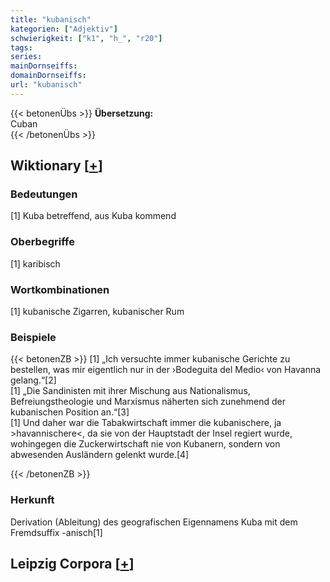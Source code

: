 ```yaml
---
title: "kubanisch"
kategorien: ["Adjektiv"]
schwierigkeit: ["k1", "h_", "r20"]
tags:
series:
mainDornseiffs:
domainDornseiffs:
url: "kubanisch"
---
```


{{< betonenÜbs >}}
**Übersetzung:**  
Cuban  
{{< /betonenÜbs >}}

## Wiktionary [[+](https://de.wiktionary.org/wiki/kubanisch)]

### Bedeutungen
[1] Kuba betreffend, aus Kuba kommend  

### Oberbegriffe
[1] karibisch  

### Wortkombinationen
[1] kubanische Zigarren, kubanischer Rum  

### Beispiele
{{< betonenZB >}}
[1] „Ich versuchte immer kubanische Gerichte zu bestellen, was mir eigentlich nur in der ›Bodeguita del Medio‹ von Havanna gelang.“[2]  
[1] „Die Sandinisten mit ihrer Mischung aus Nationalismus, Befreiungstheologie und Marxismus näherten sich zunehmend der kubanischen Position an.“[3]  
[1] Und daher war die Tabakwirtschaft immer die kubanischere, ja >havannischere<, da sie von der Hauptstadt der Insel regiert wurde, wohingegen die Zuckerwirtschaft nie von Kubanern, sondern von abwesenden Ausländern gelenkt wurde.[4]  

{{< /betonenZB >}}
### Herkunft
Derivation (Ableitung) des geografischen Eigennamens Kuba mit dem Fremdsuffix -anisch[1]  


## Leipzig Corpora [[+](https://corpora.uni-leipzig.de/en/res?word=kubanisch&corpusId=deu_newscrawl-public_2018)]

